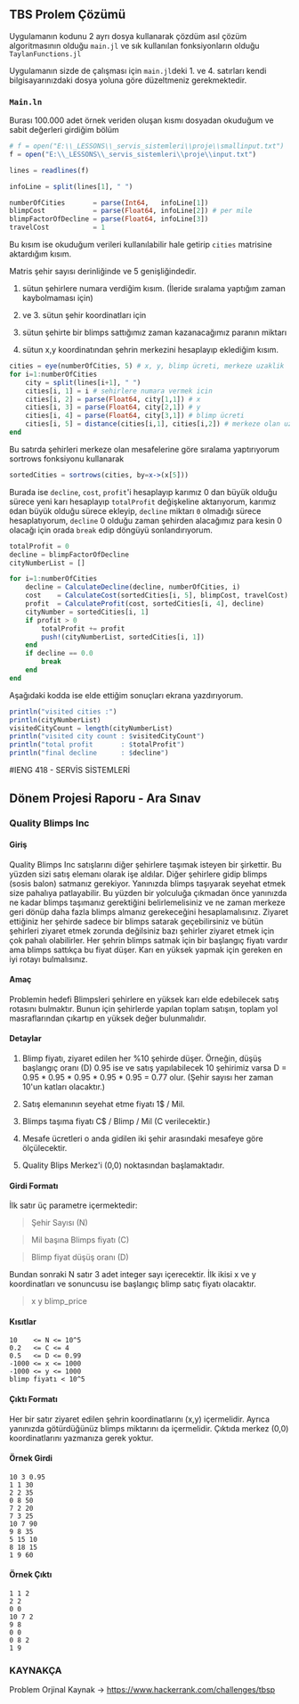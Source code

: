 ## TBS Prolem Çözümü

Uygulamanın kodunu 2 ayrı dosya kullanarak çözdüm asıl çözüm algoritmasının olduğu `main.jl` ve sık kullanılan fonksiyonların olduğu `TaylanFunctions.jl`

Uygulamanın sizde de çalışması için `main.jl`deki 1. ve 4. satırları kendi bilgisayarınızdaki dosya yoluna göre düzeltmeniz gerekmektedir.

### `Main.ln`

Burası 100.000 adet örnek veriden oluşan kısmı dosyadan okuduğum ve sabit değerleri girdiğim bölüm

``` Julia
# f = open("E:\\_LESSONS\\_servis_sistemleri\\proje\\smallinput.txt")
f = open("E:\\_LESSONS\\_servis_sistemleri\\proje\\input.txt")

lines = readlines(f)

infoLine = split(lines[1], " ")

numberOfCities       = parse(Int64,   infoLine[1])
blimpCost            = parse(Float64, infoLine[2]) # per mile
blimpFactorOfDecline = parse(Float64, infoLine[3])
travelCost           = 1
```

Bu kısım ise okuduğum verileri kullanılabilir hale getirip `cities` matrisine aktardığım kısım.

Matris şehir sayısı derinliğinde ve 5 genişliğindedir.

1. sütun  şehirlere numara verdiğim kısım. (İleride sıralama yaptığım zaman kaybolmaması için)

2. ve 3. sütun  şehir koordinatları için

4. sütun şehirte bir blimps sattığımız zaman kazanacağımız paranın miktarı

5. sütun x,y koordinatından şehrin merkezini hesaplayıp eklediğim kısım.

``` Julia
cities = eye(numberOfCities, 5) # x, y, blimp ücreti, merkeze uzaklik
for i=1:numberOfCities
    city = split(lines[i+1], " ")
    cities[i, 1] = i # sehirlere numara vermek icin
    cities[i, 2] = parse(Float64, city[1,1]) # x
    cities[i, 3] = parse(Float64, city[2,1]) # y
    cities[i, 4] = parse(Float64, city[3,1]) # blimp ücreti
    cities[i, 5] = distance(cities[i,1], cities[i,2]) # merkeze olan uzaklik
end

```

Bu satırda şehirleri merkeze olan mesafelerine göre sıralama yaptırıyorum sortrows fonksiyonu kullanarak
```Julia
sortedCities = sortrows(cities, by=x->(x[5]))
```

Burada ise `decline`, `cost`, `profit`'i hesaplayıp karımız 0 dan büyük olduğu sürece yeni karı hesaplayıp `totalProfit` değişkeline aktarıyorum, karımız `0`dan büyük olduğu sürece ekleyip, `decline` miktarı `0` olmadığı sürece hesaplatıyorum, `decline` 0 olduğu zaman şehirden alacağımız para kesin 0 olacağı için orada `break` edip döngüyü sonlandırıyorum.
``` Julia
totalProfit = 0
decline = blimpFactorOfDecline
cityNumberList = []

for i=1:numberOfCities
    decline = CalculateDecline(decline, numberOfCities, i)
    cost    = CalculateCost(sortedCities[i, 5], blimpCost, travelCost)
    profit  = CalculateProfit(cost, sortedCities[i, 4], decline)
    cityNumber = sortedCities[i, 1]
    if profit > 0
        totalProfit += profit
        push!(cityNumberList, sortedCities[i, 1])
    end
    if decline == 0.0
        break
    end
end

```


Aşağıdaki kodda ise elde ettiğim sonuçları ekrana yazdırıyorum.
``` Julia
println("visited cities :")
println(cityNumberList)
visitedCityCount = length(cityNumberList)
println("visited city count : $visitedCityCount")
println("total profit       : $totalProfit")
println("final decline      : $decline")
```








#IENG 418 - SERVİS SİSTEMLERİ

## Dönem Projesi Raporu - Ara Sınav

### Quality Blimps Inc

#### Giriş

Quality Blimps Inc satışlarını diğer şehirlere taşımak isteyen bir şirkettir. Bu yüzden sizi satış elemanı olarak işe aldılar. Diğer şehirlere gidip blimps (sosis balon) satmanız gerekiyor. Yanınızda blimps taşıyarak seyehat etmek size pahalıya patlayabilir. Bu yüzden bir yolculuğa çıkmadan önce yanınızda ne kadar blimps taşımanız gerektiğini belirlemelisiniz ve ne zaman merkeze geri dönüp daha fazla blimps almanız gerekeceğini hesaplamalısınız.
Ziyaret ettiğiniz her şehirde sadece bir blimps satarak geçebilirsiniz ve bütün şehirleri ziyaret etmek zorunda değilsiniz bazı şehirler ziyaret etmek için çok pahalı olabilirler. Her şehrin blimps satmak için bir başlangıç fiyatı vardır ama blimps sattıkça bu fiyat düşer. Karı en yüksek yapmak için gereken en iyi rotayı bulmalısınız.

#### Amaç

Problemin hedefi Blimpsleri şehirlere en yüksek karı elde edebilecek satış rotasını bulmaktır. Bunun için şehirlerde yapılan toplam satışın, toplam yol masraflarından çıkartıp en yüksek değer bulunmalıdır.

#### Detaylar

1. Blimp fiyatı, ziyaret edilen her %10 şehirde düşer. Örneğin, düşüş başlangıç oranı (D) 0.95 ise ve satış yapılabilecek 10 şehirimiz varsa D = 0.95 * 0.95 * 0.95 * 0.95 * 0.95 = 0.77 olur. (Şehir sayısı her zaman 10'un katları olacaktır.)

2. Satış elemanının seyehat etme fiyatı 1$ / Mil.

3. Blimps taşıma fiyatı C$ / Blimp / Mil (C verilecektir.)

4. Mesafe ücretleri o anda gidilen iki şehir arasındaki mesafeye göre ölçülecektir.

5. Quality Blips Merkez'i (0,0) noktasından başlamaktadır.

#### Girdi Formatı

İlk satır üç parametre içermektedir:

> Şehir Sayısı (N)

> Mil başına Blimps fiyatı (C)

> Blimp fiyat düşüş oranı (D)

Bundan sonraki N satır 3 adet integer sayı içerecektir. İlk ikisi x ve y koordinatları ve sonuncusu ise başlangıç blimp satıç fiyatı olacaktır.

> x y blimp_price

#### Kısıtlar

```
10    <= N <= 10^5
0.2   <= C <= 4
0.5   <= D <= 0.99
-1000 <= x <= 1000
-1000 <= y <= 1000
blimp fiyatı < 10^5
```

#### Çıktı Formatı

Her bir satır ziyaret edilen şehrin koordinatlarını (x,y) içermelidir. Ayrıca yanınızda götürdüğünüz blimps miktarını da içermelidir. Çıktıda merkez (0,0) koordinatlarını yazmanıza gerek yoktur.

#### Örnek Girdi

```
10 3 0.95
1 1 30
2 2 35
0 8 50
7 2 20
7 3 25
10 7 90
9 8 35
5 15 10
8 18 15
1 9 60
```

#### Örnek Çıktı
```
1 1 2
2 2
0 0
10 7 2
9 8
0 0
0 8 2
1 9
```

### KAYNAKÇA

Problem Orjinal Kaynak -> https://www.hackerrank.com/challenges/tbsp

